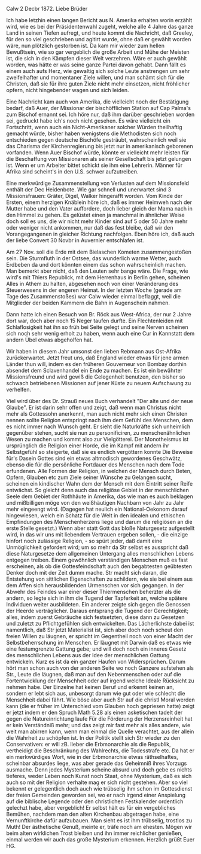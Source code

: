  Calw 2 Decbr 1872.
Liebe Brüder

Ich habe letzhin einen langen Bericht aus N. Amerika erhalten worin erzählt wird, wie es bei der Präsidentenwahl zugeht, welche alle 4 Jahre das ganze Land in seinen Tiefen aufregt, und heute kommt die Nachricht, daß Greeley, für den so viel geschrieben und agitirt wurde, ohne daß er gewählt worden wäre, nun plötzlich gestorben ist. Da kam mir wieder zum hellen Bewußtsein, wie so gar vergeblich die große Arbeit und Mühe der Meisten ist, die sich in den Kämpfen dieser Welt verzehren. Wäre er auch gewählt worden, was hätte er was seine ganze Partei davon gehabt. Dann fällt es einem auch aufs Herz, wie gewaltig sich solche Leute anstrengen um sehr zweifelhafter und momentaner Ziele willen, und man schämt sich für die Christen, daß sie für ihre guten Ziele nicht mehr einsetzen, nicht fröhlicher opfern, nicht hingebender wagen und sich leiden.

Eine Nachricht kam auch von Amerika, die vielleicht noch der Bestätigung bedarf, daß Auer, der Missionar der bischöfflichen Station auf Cap Palma's zum Bischof ernannt sei. Ich höre nur, daß ihm darüber geschrieben worden sei, gedruckt habe ich's noch nicht gesehen. Es wäre vielleicht ein Fortschritt, wenn auch ein Nicht-Amerikaner solcher Würden theilhaftig gemacht würde, bisher haben wenigstens die Methodisten sich noch entschieden gegen deutsche Bischöfe gesträubt, wahrscheinlich weil sie das Charisma der Kirchenregierung bis jetzt nur in amerikanisch geborenen vorfanden. Wenn Auer Bischof würde, könnte er vielleicht mehr leisten für die Beschaffung von Missionaren als seiner Gesellschaft bis jetzt gelungen ist. Wenn er um Arbeiter bittet schickt sie ihm eine Lehrerin. Männer für Afrika sind scheint's in den U.S. schwer aufzutreiben.

Eine merkwürdige Zusammenstellung von Verlusten auf dem Missionsfeld enthält der Dec Heidenbote. Wie gar schnell und unerwartet sind 3 Missionsfrauen: Gräter, Digel, Walker hingerafft worden. Vom Kinde der Ersten, einem herzigen Knäblein höre ich, daß es immer Heimweh nach der Mutter habe und den Vater auffordere, doch lieber gleich der Mama nach in den Himmel zu gehen. Es gelüstet einen ja manchmal in ähnlicher Weise doch soll es uns, die wir nicht mehr Kinder sind auf 5 oder 50 Jahre mehr oder weniger nicht ankommen, nur daß das fest bleibe, daß wir den Vorangegangenen in gleicher Richtung nachfolgen. Eben höre ich, daß auch der liebe Convert 30 Novbr in Auvernier entschlafen ist.

Am 27 Nov. soll die Erde mit dem Bielaschen Kometen zusammengestoßen sein. Die Sturmfluth in der Ostsee, das wunderlich warme Wetter, auch Erdbeben da und dort könnten einem das schon wahrscheinlich machen. Man bemerkt aber nicht, daß den Leuten sehr bange wäre. Die Frage, wie wird's mit Thiers Republick, mit dem Herrenhaus in Berlin gehen, scheinen Alles in Athem zu halten, abgesehen noch von einer Veränderung des Steuerwesens in der engeren Heimat. In der letzten Woche (gerade am Tage des Zusammenstoßes) war Calw wieder einmal beflaggt, weil die Mitglieder der beiden Kammern die Bahn in Augenschein nahmen.

Dann hatte ich einen Besuch von Br. Röck aus West-Africa, der nur 2 Jahre dort war, doch aber noch 15 Neger taufen durfte. Ein Flechtenleiden mit Schlaflosigkeit hat ihn so früh bei Seite gelegt und seine Nerven scheinen sich noch sehr wenig erholt zu haben, wenn auch eine Cur in Kannstatt dem andern Übel etwas abgeholfen hat.

Wir haben in diesem Jahr umsonst den lieben Rebmann aus Ost-Afrika zurückerwartet. Jetzt freut uns, daß England wieder etwas für jene armen Länder thun will, indem es den früheren Gouverneur von Bombay dorthin absendet dem Sclavenhandel ein Ende zu machen. Es ist ein bewährter Missionsfreund und wird gewiß die Gelegenheit benutzen, den bisher so schwach betriebenen Missionen auf jener Küste zu neuem Aufschwung zu verhelfen.

Viel wird über des Dr. Strauß neues Buch verhandelt "Der alte und der neue Glaube". Er ist darin sehr offen und zeigt, daß wenn man Christus nicht mehr als Gottessohn anerkennt, man auch nicht mehr sich einen Christen nennen sollte Religion entspringt nach ihm dem Gefühl des Menschen, dem es nicht immer nach Wunsch geht. Er sieht die Naturkräfte sich unheimlich gegenüber stehen, sucht sie nun zu personificiren, zu menschenähnlichen Wesen zu machen und kommt also zur Vielgötterei. Der Monotheismus ist ursprünglich die Religion einer Horde, die im Kampf mit andern ihr Selbstgefühl so steigerte, daß sie es endlich vergöttern konnte Die Beweise für's Dasein Gottes sind ein etwas altmodisch gewordenes Geschwätz, ebenso die für die persönliche Fortdauer des Menschen nach dem Tode erfundenen. Alle Formen der Religion, in welchen der Mensch durch Beten, Opfern, Glauben etc zum Ziele seiner Wünsche zu Gelangen sucht, scheinen ein kindischer Wahn dem der Mensch mit dem Eintritt seiner Reife entwächst. So gleicht denn auch das religiöse Gebiet in der menschlichen Seele dem Gebiet der Rothhäute in Amerika, das wie man es auch beklagen und mißbilligen möge von den weißhäutigen Nachbarn von Jahr zu Jahr mehr eingeengt wird. (Dagegen hat neulich ein National-Oekonom darauf hingewiesen, welch ein Schatz für die Welt in den idealen und ethischen Empfindungen des Menschenherzens liege und darum die religiösen an die erste Stelle gesetzt.) Wenn aber statt Gott das bloße Naturgesetz aufgestellt wird, in das wir uns mit liebendem Vertrauen ergeben sollen, - die einzige hinfort noch zulässige Religion, - so spürt jeder, daß damit eine Unmöglichkeit gefordert wird; um so mehr da Str selbst es ausspricht daß diese Naturgesetze dem allgemeinen Untergang alles menschlichen Lebens entgegen treiben. Einem gewöhnlich verständigen Menschen muß es fast erscheinen, als ob die Gottesfeindschaft auch den begabtesten geübtesten Denker doch mit der Zeit dumm mache. Str macht sich daran, die Entstehung von sittlichen Eigenschaften zu schildern, wie sie bei einem aus dem Affen sich herausbildenden Urmenschen vor sich gegangen. In der Abwehr des Feindes war einer dieser Thiermenschen beherzter als die andern, so legte sich in ihm die Tugend der Tapferkeit an, welche spätere Individuen weiter ausbildeten. Ein anderer zeigte sich gegen die Genossen der Heerde verträglicher. Daraus entsprang die Tugend der Gerechtigkeit; alles, indem zuerst Gebräuche sich festsetzten, diese dann zu Gesetzen und zuletzt zu Pflichtgefühlen sich entwickelten. Das Lächerlichste dabei ist namentlich, daß Str jetzt Materialist ist, sich aber doch noch scheut den freien Willen zu läugnen, er spricht im Gegentheil noch von einer Macht der Selbstbeherrschung im Menschen. Er läugnet mit Darwin daß es etwas wie eine festumgrenzte Gattung gebe; und will doch noch ein inneres Gesetz des menschlichen Lebens aus der Idee der menschlichen Gattung entwickeln. Kurz es ist da ein ganzer Haufen von Widersprüchen. Darum hört man schon auch von der anderen Seite wo noch Ganzere aufstehen als Str., Leute die läugnen, daß man auf den Nebenmenschen oder auf die Fortentwicklung der Menschheit oder auf irgend welche Ideale Rücksicht zu nehmen habe. Der Einzelne hat keinen Beruf und erkennt keinen an, sondern er lebt sich aus, unbesorgt darum wie gut oder wie schlecht die Menschheit dabei fährt. Wie böse aber auch Str auf die christl Moral werden kann (die er früher im Unterschied vom Glauben hoch gepriesen hatte) zeigt er jetzt indem er den Spruch Math 5.28 als einen asketischen tadelt der gegen die Natureinrichtung laufe 
Für die Förderung der Herzensreinheit hat er kein Verständniß mehr; und das zeigt mir fast mehr als alles andere, wie weit man abirren kann, wenn man einmal die Quelle verachtet, aus der allein die Wahrheit zu schöpfen ist. In der Politik stellt sich Str wieder zu den Conservativen: er will zB. lieber die Erbmonarchie als die Republik, vertheidigt die Beschränkung des Wahlrechts, die Todesstrafe etc. Da hat er ein merkwürdiges Wort, wie in der Erbmonarchie etwas räthselhaftes, scheinbar absurdes liege, was aber gerade das Geheimniß ihres Vorzugs ausmache. Denn jedes Mysterium scheine absurd und doch gebe es nichts tieferes, weder Leben noch Kunst noch Staat, ohne Mysterium, daß es sich auch so mit der Religion verhalte mag er sich nicht gestehen. Aber so viel bekennt er gelegentlich doch auch wie trübselig ihm schon im Gottesdienst der freien Gemeinden geworden sei, wo er nach irgend einer Anspielung auf die biblische Legende oder den christlichen Festkalender ordentlich gelechzt habe, aber vergeblich! Er selbst hält es für ein vergebliches Bemühen, nachdem man den alten Kirchenbau abgetragen habe, eine Vernunftkirche dafür aufzubauen. Man sieht es ist ihm trübselig, trostlos zu Muth! Der ästhetische Genuß, meinte er, träfe noch am ehesten. Mögen wir beim alten wirklichen Trost bleiben und ihn immer reichlicher genießen, einmal werden wir auch das große Mysterium erkennen. 
 Herzlich grüßt
 Euer HG.
